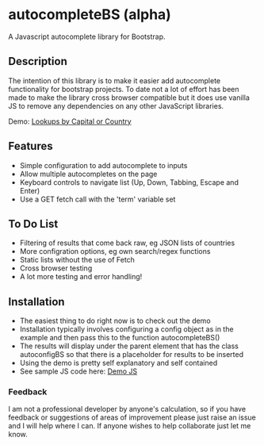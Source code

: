 # autocompleteBS (alpha)
A Javascript autocomplete library for Bootstrap.

## Description
The intention of this library is to make it easier add autocomplete functionality for bootstrap projects. To date not a lot of effort has been made to make the library cross browser compatible but it does use vanilla JS to remove any dependencies on any other JavaScript libraries.

Demo: [Lookups by Capital or Country](https://kanine.github.io/autocompleteBS/demo/autocompleteBS.html)

## Features
* Simple configuration to add autocomplete to inputs
* Allow multiple autocompletes on the page
* Keyboard controls to navigate list (Up, Down, Tabbing, Escape and Enter)
* Use a GET fetch call with the 'term' variable set

## To Do List
* Filtering of results that come back raw, eg JSON lists of countries
* More configration options, eg own search/regex functions
* Static lists without the use of Fetch
* Cross browser testing
* A lot more testing and error handling!

## Installation
* The easiest thing to do right now is to check out the demo
* Installation typically involves configuring a config object as in the example and then pass this to the function autocompleteBS()
* The results will display under the parent element that has the class autoconfigBS so that there is a placeholder for results to be inserted
* Using the demo is pretty self explanatory and self contained
* See sample JS code here: [Demo JS](https://github.com/kanine/autocompleteBS/blob/main/demo/js/autocompleteBSDemo.js)

### Feedback
I am not a professional developer by anyone's calculation, so if you have feedback or suggestions of areas of improvement please just raise an issue and I will help where I can. If anyone wishes to help collaborate just let me know.
